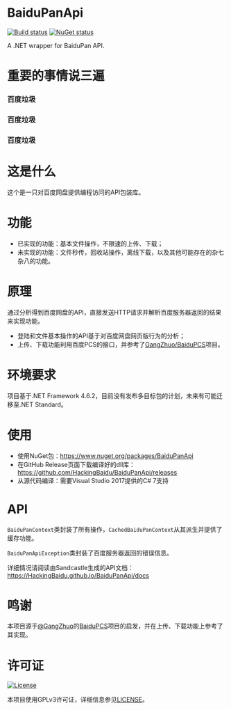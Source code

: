 ﻿# BaiduPanApi

[![Build status](https://ci.appveyor.com/api/projects/status/y39a55l6la2cjwel?svg=true)](https://ci.appveyor.com/project/sqc1999/baidupanapi)
[![NuGet status](https://img.shields.io/nuget/v/BaiduPanApi.svg)](https://www.nuget.org/packages/BaiduPanApi)

A .NET wrapper for BaiduPan API.

# 重要的事情说三遍

### 百度垃圾
### 百度垃圾
### 百度垃圾

# 这是什么

这个是一只对百度网盘提供编程访问的API包装库。

# 功能

- 已实现的功能：基本文件操作，不限速的上传、下载；
- 未实现的功能：文件秒传，回收站操作，离线下载，以及其他可能存在的杂七杂八的功能。

# 原理

通过分析得到百度网盘的API，直接发送HTTP请求并解析百度服务器返回的结果来实现功能。

- 登陆和文件基本操作的API基于对百度网盘网页版行为的分析；
- 上传、下载功能利用百度PCS的接口，并参考了[GangZhuo/BaiduPCS](https://github.com/GangZhuo/BaiduPCS)项目。

# 环境要求

项目基于.NET Framework 4.6.2，目前没有发布多目标包的计划，未来有可能迁移至.NET Standard。

# 使用

- 使用NuGet包：https://www.nuget.org/packages/BaiduPanApi
- 在GitHub Release页面下载编译好的dll库：https://github.com/HackingBaidu/BaiduPanApi/releases
- 从源代码编译：需要Visual Studio 2017提供的C# 7支持

# API

`BaiduPanContext`类封装了所有操作，`CachedBaiduPanContext`从其派生并提供了缓存功能。

`BaiduPanApiException`类封装了百度服务器返回的错误信息。

详细情况请阅读由Sandcastle生成的API文档：https://HackingBaidu.github.io/BaiduPanApi/docs

# 鸣谢

本项目源于[@GangZhuo](https://github.com/GangZhuo)的[BaiduPCS](https://github.com/GangZhuo/BaiduPCS)项目的启发，并在上传、下载功能上参考了其实现。

# 许可证

[![License](https://www.gnu.org/graphics/gplv3-127x51.png)](LICENSE)

本项目使用GPLv3许可证，详细信息参见[LICENSE](LICENSE)。
